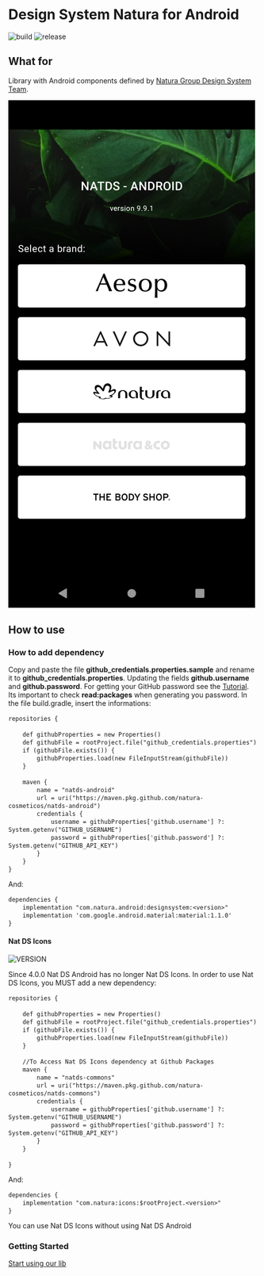 # Design System Natura for Android

![build](https://img.shields.io/bitrise/7f2a8943b9821eb7/master?style=for-the-badge&token=FxAKpfZdgAYqXYTaox0E8Q)
![release](https://img.shields.io/github/v/release/natura-cosmeticos/natds-android?style=for-the-badge)

## What for
Library with Android components defined by [Natura Group Design System Team](https://zeroheight.com/28db352be/p/35bf2e-natds--natura-design-system).



![Design Systen](doc/images/ds_screen.png)

## How to use

### How to add dependency
Copy and paste the file **github_credentials.properties.sample** and rename it to **github_credentials.properties**. Updating the fields **github.username** and **github.password**. For getting your GitHub password see the [Tutorial](https://help.github.com/en/github/authenticating-to-github/creating-a-personal-access-token-for-the-command-line). Its important to check **read:packages** when generating you password.
In the file build.gradle, insert the informations:

    repositories {
    
        def githubProperties = new Properties()
        def githubFile = rootProject.file("github_credentials.properties")
        if (githubFile.exists()) {
            githubProperties.load(new FileInputStream(githubFile))
        }
        
        maven {
            name = "natds-android"
            url = uri("https://maven.pkg.github.com/natura-cosmeticos/natds-android")
            credentials {
                username = githubProperties['github.username'] ?: System.getenv("GITHUB_USERNAME")
                password = githubProperties['github.password'] ?: System.getenv("GITHUB_API_KEY")
            }
        }
    }

And:

    dependencies {
        implementation "com.natura.android:designsystem:<version>"
        implementation 'com.google.android.material:material:1.1.0'
    }


#### Nat DS Icons

![VERSION](https://img.shields.io/github/v/release/natura-cosmeticos/natds-commons?style=for-the-badge)

Since 4.0.0 Nat DS Android has no longer Nat DS Icons. In order to use Nat DS Icons, you MUST add a new dependency:

    repositories {

        def githubProperties = new Properties()
        def githubFile = rootProject.file("github_credentials.properties")
        if (githubFile.exists()) {
            githubProperties.load(new FileInputStream(githubFile))
        }

        //To Access Nat DS Icons dependency at Github Packages
        maven {
            name = "natds-commons"
            url = uri("https://maven.pkg.github.com/natura-cosmeticos/natds-commons")
            credentials {
                username = githubProperties['github.username'] ?: System.getenv("GITHUB_USERNAME")
                password = githubProperties['github.password'] ?: System.getenv("GITHUB_API_KEY")
            }
        }
        
    }

And:

    dependencies {
        implementation "com.natura:icons:$rootProject.<version>"
    }
    
You can use Nat DS Icons without using Nat DS Android 

### Getting Started
[Start using our lib](doc/getting-started.md)

<!-- ## How to contribute
[Help us to grow!](doc/how-to-contribute.md) -->
